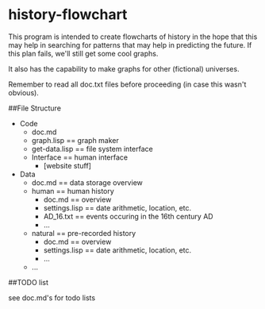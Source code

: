 history-flowchart
=================
This program is intended to create flowcharts of history in the hope that this may help in searching for patterns that may help in predicting the future. If this plan fails, we'll still get some cool graphs.

It also has the capability to make graphs for other (fictional) universes.

Remember to read all doc.txt files before proceeding (in case this wasn't obvious).

##File Structure
- Code
  - doc.md
  - graph.lisp == graph maker
  - get-data.lisp == file system interface
  - Interface == human interface
     - [website stuff]
- Data
  - doc.md == data storage overview
  - human == human history
    - doc.md == overview
    - settings.lisp == date arithmetic, location, etc.
    - AD_16.txt == events occuring in the 16th century AD
    - ...
  - natural == pre-recorded history
    - doc.md == overview
    - settings.lisp == date arithmetic, location, etc.
    - ...
  - ...

##TODO list

see doc.md's for todo lists
